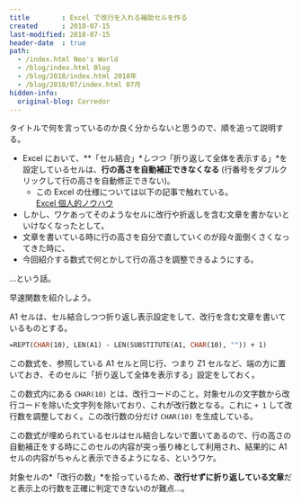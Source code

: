 ```yaml
---
title        : Excel で改行を入れる補助セルを作る
created      : 2018-07-15
last-modified: 2018-07-15
header-date  : true
path:
  - /index.html Neo's World
  - /blog/index.html Blog
  - /blog/2018/index.html 2018年
  - /blog/2018/07/index.html 07月
hidden-info:
  original-blog: Corredor
---
```


タイトルで何を言っているのか良く分からないと思うので、順を追って説明する。

- Excel において、**「セル結合」**しつつ*「折り返して全体を表示する」*を設定しているセルは、**行の高さを自動補正できなくなる** (行番号をダブルクリックして行の高さを自動修正できない)。
  - この Excel の仕様については以下の記事で触れている。  
    [Excel 個人的ノウハウ](/blog/2018/02/20-01.html)
- しかし、ワケあってそのようなセルに改行や折返しを含む文章を書かないといけなくなったとして。
- 文章を書いている時に行の高さを自分で直していくのが段々面倒くさくなってきた時に、
- 今回紹介する数式で何とかして行の高さを調整できるようにする。

…という話。

早速関数を紹介しよう。

A1 セルは、セル結合しつつ折り返し表示設定をして、改行を含む文章を書いているものとする。

```vb
=REPT(CHAR(10), LEN(A1) - LEN(SUBSTITUTE(A1, CHAR(10), "")) + 1)
```

この数式を、参照している A1 セルと同じ行、つまり Z1 セルなど、端の方に置いておき、そのセルに「折り返して全体を表示する」設定をしておく。

この数式内にある `CHAR(10)` とは、改行コードのこと。対象セルの文字数から改行コードを除いた文字列を除いており、これが改行数となる。これに `+ 1` して改行数を調整しておく。この改行数の分だけ `CHAR(10)` を生成している。

この数式が埋められているセルはセル結合しないで置いてあるので、行の高さの自動補正をする時にこのセルの内容が突っ張り棒として利用され、結果的に A1 セルの内容がちゃんと表示できるようになる、というワケ。

対象セルの*「改行の数」*を拾っているため、**改行せずに折り返している文章**だと表示上の行数を正確に判定できないのが難点…。
